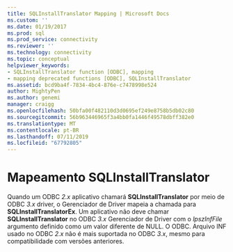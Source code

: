 ```yaml
---
title: SQLInstallTranslator Mapping | Microsoft Docs
ms.custom: ''
ms.date: 01/19/2017
ms.prod: sql
ms.prod_service: connectivity
ms.reviewer: ''
ms.technology: connectivity
ms.topic: conceptual
helpviewer_keywords:
- SQLInstallTranslator function [ODBC], mapping
- mapping deprecated functions [ODBC], SQLInstallTranslator
ms.assetid: bcd9ba4f-7834-4bc4-876e-c7478998e524
author: MightyPen
ms.author: genemi
manager: craigg
ms.openlocfilehash: 50bfa00f482110d3d0695ef249e8758b5db02c80
ms.sourcegitcommit: 56b963446965f3a4bb0fa1446f49578dbff382e0
ms.translationtype: MT
ms.contentlocale: pt-BR
ms.lasthandoff: 07/11/2019
ms.locfileid: "67792805"
---
```

# <a name="sqlinstalltranslator-mapping"></a>Mapeamento SQLInstallTranslator
Quando um ODBC *2.x* aplicativo chamará **SQLInstallTranslator** por meio de ODBC *3.x* driver, o Gerenciador de Driver mapeia a chamada para  **SQLInstallTranslatorEx**. Um aplicativo não deve chamar **SQLInstallTranslator** no ODBC *3.x* Gerenciador de Driver com o *lpszInfFile* argumento definido como um valor diferente de NULL. O ODBC. Arquivo INF usado no ODBC *2.x* não é mais suportada no ODBC *3.x*, mesmo para compatibilidade com versões anteriores.
